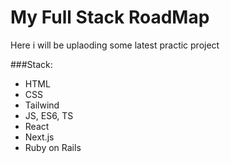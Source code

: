 # My Full Stack RoadMap

Here i will be uplaoding some latest practic project

###Stack:
- HTML
- CSS
- Tailwind
- JS, ES6, TS
- React
- Next.js
- Ruby on Rails